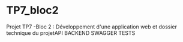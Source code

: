 # TP7_bloc2
Projet TP7 -Bloc 2 : Développement d'une application web et dossier technique du projetAPI BACKEND SWAGGER TESTS
